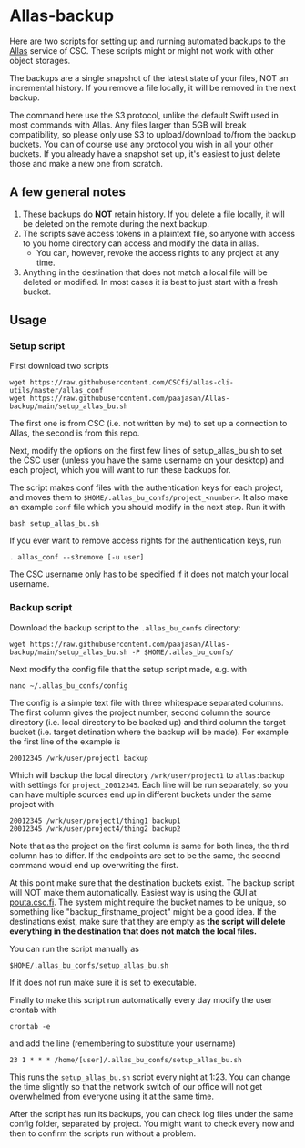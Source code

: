 # Allas-backup

Here are two scripts for setting up and running automated backups to the [Allas](https://docs.csc.fi/data/Allas/) service of CSC. These scripts might or might not work with other object storages.

The backups are a single snapshot of the latest state of your files, NOT an incremental history. If you remove a file locally, it will be removed in the next backup.

The command here use the S3 protocol, unlike the default Swift used in most commands with Allas. Any files larger than 5GB will break compatibility, so please only use S3 to upload/download to/from the backup buckets. You can of course use any protocol you wish in all your other buckets. If you already have a snapshot set up, it's easiest to just delete those and make a new one from scratch.

## A few general notes

1. These backups do **NOT** retain history. If you delete a file locally, it will be deleted on the remote during the next backup.
2. The scripts save access tokens in a plaintext file, so anyone with access to you home directory can access and modify the data in allas.
    - You can, however, revoke the access rights to any project at any time.
3. Anything in the destination that does not match a local file will be deleted or modified. In most cases it is best to just start with a fresh bucket.



## Usage

### Setup script

First download two scripts

    wget https://raw.githubusercontent.com/CSCfi/allas-cli-utils/master/allas_conf
    wget https://raw.githubusercontent.com/paajasan/Allas-backup/main/setup_allas_bu.sh

The first one is from CSC (i.e. not written by me) to set up a connection to Allas, the second is from this repo.

Next, modify the options on the first few lines of setup_allas_bu.sh to set the CSC user (unless you have the same username on your desktop) and each project, which you will want to run these backups for.

The script makes conf files with the authentication keys for each project, and moves them to `$HOME/.allas_bu_confs/project_<number>`. It also make an example `conf` file which you should modify in the next step. Run it with

    bash setup_allas_bu.sh

If you ever want to remove access rights for the authentication keys, run 

    . allas_conf --s3remove [-u user]

The CSC username only has to be specified if it does not match your local username.

### Backup script

Download the backup script to the `.allas_bu_confs` directory:

    wget https://raw.githubusercontent.com/paajasan/Allas-backup/main/setup_allas_bu.sh -P $HOME/.allas_bu_confs/

Next modify the config file that the setup script made, e.g. with

    nano ~/.allas_bu_confs/config

The config is a simple text file with three whitespace separated columns. The first column gives the project number, second column the source directory (i.e. local directory to be backed up) and third column the target bucket (i.e. target detination where the backup will be made). For example the first line of the example is 

    20012345 /wrk/user/project1 backup

Which will backup the local directory `/wrk/user/project1` to `allas:backup` with settings for `project_20012345`. Each line will be run separately, so you can have multiple sources end up in different buckets under the same project with

    20012345 /wrk/user/project1/thing1 backup1
    20012345 /wrk/user/project4/thing2 backup2

Note that as the project on the first column is same for both lines, the third column has to differ. If the endpoints are set to be the same, the second command would end up overwriting the first.

At this point make sure that the destination buckets exist. The backup script will NOT make them automatically. Easiest way is using the GUI at [pouta.csc.fi](https://pouta.csc.fi). The system might require the bucket names to be unique, so something like "backup_firstname_project" might be a good idea. If the destinations exist, make sure that they are empty as **the script will delete everything in the destination that does not match the local files.**

You can run the script manually as

    $HOME/.allas_bu_confs/setup_allas_bu.sh

If it does not run make sure it is set to executable.

Finally to make this script run automatically every day modify the user crontab with

    crontab -e

and add the line (remembering to substitute your username)

    23 1 * * * /home/[user]/.allas_bu_confs/setup_allas_bu.sh

This runs the `setup_allas_bu.sh` script every night at 1:23. You can change the time slightly so that the network switch of our office will not get overwhelmed from everyone using it at the same time.

After the script has run its backups, you can check log files under the same config folder, separated by project. You might want to check every now and then to confirm the scripts run without a problem.